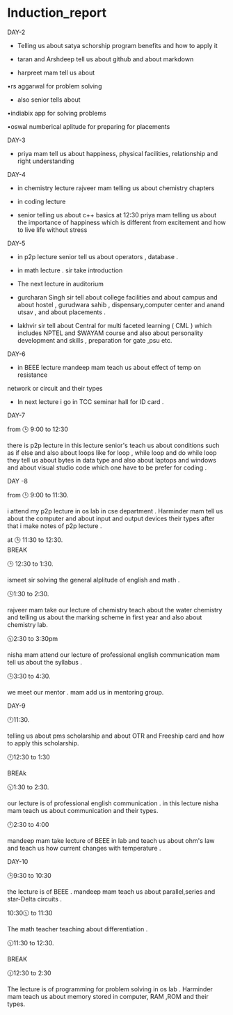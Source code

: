 # Induction_report
DAY-2

* Telling us about satya schorship program benefits and how to apply it
  
* taran and Arshdeep  tell us about github and about markdown
  
* harpreet mam tell us about

•rs aggarwal for problem solving 

* also senior tells about
 
•indiabix app for solving problems

•oswal numberical aplitude for 
preparing for placements

DAY-3

- priya mam tell us about happiness, physical facilities, relationship and right understanding 

DAY-4

 * in chemistry lecture 
rajveer mam telling us about chemistry chapters 

 * in coding lecture 

-  senior telling us about c++ basics 
at 12:30 priya mam telling us about
the importance  of happiness which is different from excitement and how to live life without stress 

DAY-5


* in p2p lecture senior tell us about operators , database .


* in math lecture . sir take introduction 


* The next lecture in auditorium 

- gurcharan Singh sir tell about college facilities and about campus and about hostel , gurudwara sahib , dispensary,computer center and anand utsav  , and about placements .

- lakhvir sir tell about Central for multi faceted learning ( CML ) which includes NPTEL and SWAYAM course and also about personality development and skills , preparation for gate ,psu etc.


DAY-6



* in BEEE lecture mandeep mam teach us about 
 effect of temp on resistance 

 network or circuit and their types


*  In next lecture i go in TCC seminar  hall for ID card .

DAY-7



from 🕒 9:00 to 12:30 


there is p2p lecture 
in this lecture senior's teach us about  conditions such as if else  and also about loops like for loop , while loop and do while loop they tell us about bytes in data type and also about laptops and windows and about visual studio code which one have to be prefer for coding .


DAY -8

from 🕒 9:00 to 11:30.   


i attend my p2p lecture in os lab in cse department . Harminder mam tell us about the computer and about input and output devices their types after that i make notes of p2p lecture .


at 🕒 11:30 to 12:30.  
BREAK 


🕒 12:30 to 1:30.  

ismeet sir solving  the general alplitude of english and math .


🕓1:30 to 2:30. 


rajveer mam   take our lecture  of chemistry teach about the water chemistry and telling us about the marking scheme in first year and also about chemistry lab.


🕥2:30 to 3:30pm


nisha mam attend our lecture of professional english communication 
mam tell us about the syllabus .



🕓3:30 to 4:30. 


we meet our mentor . mam add us in mentoring group.


DAY-9


🕛11:30.  



telling us about pms scholarship and about OTR and Freeship card and how to apply this scholarship.



🕛12:30 to 1:30 

BREAk



🕥1:30 to 2:30.  


our lecture is of professional english communication . in this lecture nisha mam teach us about communication and their types.



🕛2:30 to 4:00

mandeep mam take lecture  of  BEEE in lab and teach us about ohm's law and teach us  how current changes with temperature .


DAY-10


🕒9:30 to 10:30 

the lecture is of BEEE . mandeep mam teach us about parallel,series and star-Delta circuits .


10:30🕦 to 11:30 


The math teacher teaching about differentiation .


🕦11:30 to 12:30. 

BREAK


🕧12:30 to 2:30 

The lecture is of programming for problem solving in os lab . Harminder mam teach us about memory stored in computer, RAM ,ROM and their types.


























 
 
